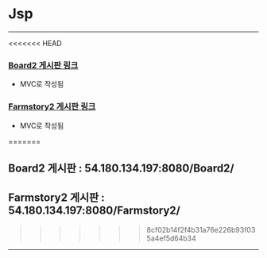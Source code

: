 # Jsp

---
<<<<<<< HEAD

### [Board2 게시판 링크](http://54.180.134.197:8080/Board2/)

- MVC로 작성됨

### [Farmstory2 게시판 링크](54.180.134.197:8080/Farmstory2/)

- MVC로 작성됨

=======
## Board2 게시판 : 54.180.134.197:8080/Board2/
## Farmstory2 게시판 : 54.180.134.197:8080/Farmstory2/
>>>>>>> 8cf02b14f2f4b31a76e226b93f035a4ef5d64b34
---
